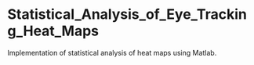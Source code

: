 # Statistical_Analysis_of_Eye_Tracking_Heat_Maps
Implementation of statistical analysis of heat maps using Matlab.
